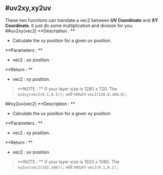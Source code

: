#uv2xy,xy2uv
---
These two functions can translate a vec2 between **UV Coordinate** and **XY Coordinate**.
It just do some multiplication and division for you. 
##uv2xy(vec2)
**Description : **
 - Calculate the xy position for a given uv position. 

**Parameters : **
- vec2 : uv position.

**Return : **
- vec2 : xy position.

> **NOTE : **
>  If your layer size is 1280 x 720. The ```uv2xy(vec2(0.1,0.5));``` will return ```vec2(128.0,360.0);```

##xy2uv(vec2)
**Description : **
 - Calculate the uv position for a given xy position. 

**Parameters : **
- vec2 : xy position.

**Return : **
- vec2 : uv position.

> **NOTE : **
>  If your layer size is 1920 x 1080. The ```xy2uv(vec2(192,108));``` will return ```vec2(0.1,0.1);```
